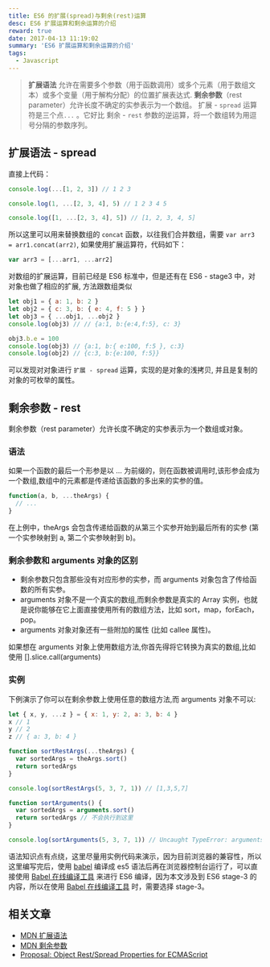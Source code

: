```yaml
---
title: ES6 的扩展(spread)与剩余(rest)运算
desc: ES6 扩展运算和剩余运算的介绍
reward: true
date: 2017-04-13 11:19:02
summary: 'ES6 扩展运算和剩余运算的介绍'
tags:
  - Javascript
---
```


> **扩展语法** 允许在需要多个参数（用于函数调用）或多个元素（用于数组文本）或多个变量（用于解构分配）的位置扩展表达式.
> **剩余参数**（rest parameter）允许长度不确定的实参表示为一个数组。
> 扩展 - `spread` 运算符是三个点`...` 。它好比 剩余 - `rest` 参数的逆运算，将一个数组转为用逗号分隔的参数序列。

## 扩展语法 - spread

直接上代码：

```javascript
console.log(...[1, 2, 3]) // 1 2 3

console.log(1, ...[2, 3, 4], 5) // 1 2 3 4 5

console.log([1, ...[2, 3, 4], 5]) // [1, 2, 3, 4, 5]
```

所以这里可以用来替换数组的 `concat` 函数，以往我们合并数组，需要 `var arr3 = arr1.concat(arr2)`, 如果使用扩展运算符，代码如下：

```javascript
var arr3 = [...arr1, ...arr2]
```

对数组的扩展运算，目前已经是 ES6 标准中，但是还有在 ES6 - stage3 中，对对象也做了相应的扩展, 方法跟数组类似

```javascript
let obj1 = { a: 1, b: 2 }
let obj2 = { c: 3, b: { e: 4, f: 5 } }
let obj3 = { ...obj1, ...obj2 }
console.log(obj3) // // {a:1, b:{e:4,f:5}, c: 3}

obj3.b.e = 100
console.log(obj3) // {a:1, b:{ e:100, f:5 }, c:3}
console.log(obj2) // {c:3, b:{e:100, f:5}}
```

可以发现对对象进行 `扩展 - spread` 运算，实现的是对象的浅拷贝, 并且是复制的对象的可枚举的属性。

## 剩余参数 - rest

剩余参数（rest parameter）允许长度不确定的实参表示为一个数组或对象。

### 语法

如果一个函数的最后一个形参是以 ... 为前缀的，则在函数被调用时,该形参会成为一个数组,数组中的元素都是传递给该函数的多出来的实参的值。

```javascript
function(a, b, ...theArgs) {
  // ...
}
```

在上例中，theArgs 会包含传递给函数的从第三个实参开始到最后所有的实参 (第一个实参映射到 a, 第二个实参映射到 b)。

### 剩余参数和 **arguments** 对象的区别

- 剩余参数只包含那些没有对应形参的实参，而 arguments 对象包含了传给函数的所有实参。
- arguments 对象不是一个真实的数组,而剩余参数是真实的 Array 实例，也就是说你能够在它上面直接使用所有的数组方法，比如 sort，map，forEach，pop。
- arguments 对象对象还有一些附加的属性 (比如 callee 属性)。

如果想在 arguments 对象上使用数组方法,你首先得将它转换为真实的数组,比如使用 [].slice.call(arguments)

### 实例

下例演示了你可以在剩余参数上使用任意的数组方法,而 arguments 对象不可以:

```javascript
let { x, y, ...z } = { x: 1, y: 2, a: 3, b: 4 }
x // 1
y // 2
z // { a: 3, b: 4 }

function sortRestArgs(...theArgs) {
  var sortedArgs = theArgs.sort()
  return sortedArgs
}

console.log(sortRestArgs(5, 3, 7, 1)) // [1,3,5,7]

function sortArguments() {
  var sortedArgs = arguments.sort()
  return sortedArgs // 不会执行到这里
}

console.log(sortArguments(5, 3, 7, 1)) // Uncaught TypeError: arguments.sort is not a function
```

语法知识点有点绕，这里尽量用实例代码来演示，因为目前浏览器的兼容性，所以这里编写完后，使用 [babel](https://babeljs.io/) 编译成 es5 语法后再在浏览器控制台运行了，可以直接使用 [Babel 在线编译工具](https://babeljs.io/repl/) 来进行 ES6 编译，因为本文涉及到 ES6 stage-3 的内容，所以在使用 [Babel 在线编译工具](https://babeljs.io/repl/) 时，需要选择 stage-3。

## 相关文章

- [MDN 扩展语法](https://developer.mozilla.org/zh-CN/docs/Web/JavaScript/Reference/Operators/Spread_operator)
- [MDN 剩余参数](https://developer.mozilla.org/zh-CN/docs/Web/JavaScript/Reference/Functions/Rest_parameters)
- [Proposal: Object Rest/Spread Properties for ECMAScript](https://github.com/tc39/proposal-object-rest-spread)
